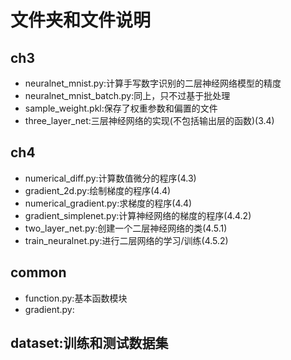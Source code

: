 # 文件夹和文件说明
## ch3
- neuralnet_mnist.py:计算手写数字识别的二层神经网络模型的精度
- neuralnet_mnist_batch.py:同上，只不过基于批处理
- sample_weight.pkl:保存了权重参数和偏置的文件
- three_layer_net:三层神经网络的实现(不包括输出层的函数)(3.4)

## ch4
- numerical_diff.py:计算数值微分的程序(4.3)
- gradient_2d.py:绘制梯度的程序(4.4)
- numerical_gradient.py:求梯度的程序(4.4)
- gradient_simplenet.py:计算神经网络的梯度的程序(4.4.2)
- two_layer_net.py:创建一个二层神经网络的类(4.5.1) 
- train_neuralnet.py:进行二层网络的学习/训练(4.5.2)

## common
- function.py:基本函数模块
- gradient.py:

## dataset:训练和测试数据集
